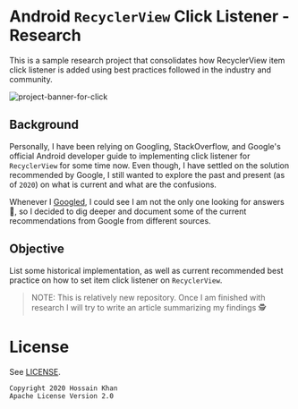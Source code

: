 # Android `RecyclerView` Click Listener - Research
This is a sample research project that consolidates how RecyclerView item click listener is 
added using best practices followed in the industry and community.

![project-banner-for-click](https://user-images.githubusercontent.com/99822/86301635-5747b700-bbd4-11ea-9f07-39e5913ba016.jpg)

## Background
Personally, I have been relying on Googling, StackOverflow, and Google's official Android developer 
guide to implementing click listener for `RecyclerView` for some time now. Even though, I have 
settled on the solution recommended by Google, I still wanted to explore the past and 
present (as of `2020`) on what is current and what are the confusions.

Whenever I [Googled](https://www.google.com/search?q=android+recyclerview+click+listener), 
I could see I am not the only one looking for answers 🤷, 
so I decided to dig deeper and document some of the current recommendations from Google
from different sources. 

## Objective

List some historical implementation, as well as current recommended best practice on how to set 
item click listener on `RecyclerView`.

> NOTE: This is relatively new repository. Once I am finished with research I will try to 
> write an article summarizing my findings 🕵️

# License

See [LICENSE](https://github.com/amardeshbd/android-recyclerview-onclick-listener/blob/master/LICENSE).

```
Copyright 2020 Hossain Khan
Apache License Version 2.0
```
